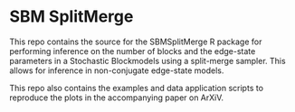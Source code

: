 # SBM SplitMerge
This repo contains the source for the SBMSplitMerge R package for performing inference on the number of blocks and the edge-state parameters in a Stochastic Blockmodels using a split-merge sampler.
This allows for inference in non-conjugate edge-state models.

This repo also contains the examples and data application scripts to reproduce the plots in the accompanying paper on ArXiV.